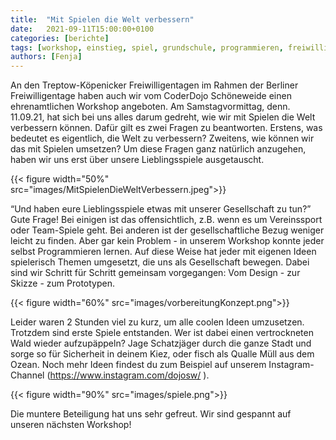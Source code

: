 ```yaml
---
title:  "Mit Spielen die Welt verbessern"
date:   2021-09-11T15:00:00+0100
categories: [berichte]
tags: [workshop, einstieg, spiel, grundschule, programmieren, freiwilligentage, sternenfischer, besserewelt]
authors: [Fenja]
---
```


An den Treptow-Köpenicker Freiwilligentagen im Rahmen der Berliner Freiwilligentage haben auch wir vom CoderDojo Schöneweide einen ehrenamtlichen Workshop angeboten. Am Samstagvormittag, denn. 11.09.21, hat sich bei uns alles darum gedreht, wie wir mit Spielen die Welt verbessern können. Dafür gilt es zwei Fragen zu beantworten. Erstens, was bedeutet es eigentlich, die Welt zu verbessern? Zweitens, wie können wir das mit Spielen umsetzen? Um diese Fragen ganz natürlich anzugehen, haben wir uns erst über unsere Lieblingsspiele ausgetauscht. 

{{< figure width="50%" src="images/MitSpielenDieWeltVerbessern.jpeg">}}

“Und haben eure Lieblingsspiele etwas mit unserer Gesellschaft zu tun?” Gute Frage! Bei einigen ist das offensichtlich, z.B. wenn es um Vereinssport oder Team-Spiele geht. Bei anderen ist der gesellschaftliche Bezug weniger leicht zu finden. Aber gar kein Problem - in unserem Workshop konnte jeder selbst Programmieren lernen. Auf diese Weise hat jeder mit eigenen Ideen spielerisch Themen umgesetzt, die uns als Gesellschaft bewegen. Dabei sind wir Schritt für Schritt gemeinsam vorgegangen: Vom Design - zur Skizze - zum Prototypen.

{{< figure width="60%" src="images/vorbereitungKonzept.png">}}

Leider waren 2 Stunden viel zu kurz, um alle coolen Ideen umzusetzen. Trotzdem sind erste Spiele entstanden. Wer ist dabei einen vertrockneten Wald wieder aufzupäppeln? Jage Schatzjäger durch die ganze Stadt und sorge so für Sicherheit in deinem Kiez, oder fisch als Qualle Müll aus dem Ozean. Noch mehr Ideen findest du zum Beispiel auf unserem Instagram-Channel (https://www.instagram.com/dojosw/ ).

{{< figure width="90%" src="images/spiele.png">}}

Die muntere Beteiligung hat uns sehr gefreut. Wir sind gespannt auf unseren nächsten Workshop!



